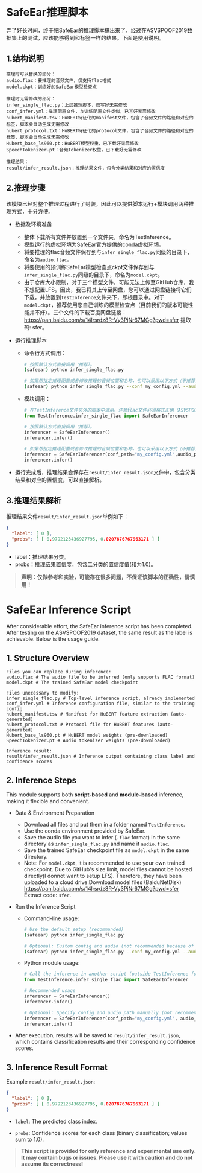 # SafeEar推理脚本

弄了好长时间，终于把SafeEar的推理脚本搞出来了，经过在ASVSPOOF2019数据集上的测试，应该能够得到和标签一样的结果。下面是使用说明。

## 1.结构说明

```
推理时可以替换的部分：
audio.flac：要推理的音频文件，仅支持flac格式
model.ckpt：训练好的SafeEar模型检查点

推理时无需修改的部分：
infer_single_flac.py：上层推理脚本，已写好无需修改
conf_infer.yml：推理配置文件，与训练配置文件类似，已写好无需修改
hubert_manifest.tsv：HuBERT特征化的manifest文件，包含了音频文件的路径和对应的标签，脚本会自动生成无需修改
hubert_protocol.txt：HuBERT特征化的protocol文件，包含了音频文件的路径和对应的标签，脚本会自动生成无需修改
Hubert_base_ls960.pt：HuBERT模型权重，已下载好无需修改
SpeechTokenizer.pt：音频Tokenizer权重，已下载好无需修改

推理结果：
result/infer_result.json：推理结果文件，包含分类结果和对应的置信度
```

## 2.推理步骤

该模块已经对整个推理过程进行了封装，因此可以提供脚本运行+模块调用两种推理方式，十分方便。

- 数据及环境准备
    - 整体下载所有文件并放置到一个文件夹，命名为TestInference。
    - 模型运行的虚拟环境为SafeEar官方提供的conda虚拟环境。
    - 将要推理的flac音频文件保存到与`infer_single_flac.py`同级的目录下，命名为`audio.flac`。
    - 将要使用的预训练SafeEar模型检查点ckpt文件保存到与`infer_single_flac.py`同级的目录下，命名为`model.ckpt`。
    - 由于仓库大小限制，对于三个模型文件，可能无法上传至GitHub仓库，我不想配置LFS。因此，我已将其上传至网盘，您可以通过网盘链接将它们下载，并放置到`TestInference`文件夹下，即根目录中。对于`model.ckpt`，推荐使用您自己训练的模型检查点（目前我们的版本可能性能并不好）。三个文件的下载百度网盘链接：https://pan.baidu.com/s/14lrsrdz8R-Vy3PjNr67MGg?pwd=sfer 提取码: sfer。

- 运行推理脚本
    - 命令行方式调用：
        ```bash
        # 按照默认方式直接调用（推荐）。
        (safeear) python infer_single_flac.py

        # 如果想指定推理配置或者修改推理的音频位置和名称，也可以采用以下方式（不推荐，因为推理器类的实现有可能存在潜在问题，或者推理配置可能存在潜在问题，这部分没有经过测试，故使用时应保持谨慎）。
        (safeear) python infer_single_flac.py --conf my_config.yml --audio my_audio.flac
        ```
    - 模块调用：
        ```python
        # 在TestInference文件夹外的脚本中调用。注意flac文件必须格式正确（ASVSPOOF2019数据集中的flac音频格式是正确的）。
        from TestInference.infer_single_flac import SafeEarInferencer

        # 按照默认方式直接调用（推荐）。
        inferencer = SafeEarInferencer()
        inferencer.infer()

        # 如果想指定推理配置或者修改推理的音频位置和名称，也可以采用以下方式（不推荐，因为推理器类的实现有可能存在潜在问题，或者推理配置可能存在潜在问题，这部分没有经过测试，故使用时应保持谨慎）。
        inferencer = SafeEarInferencer(conf_path="my_config.yml",audio_path="my_audio.flac")
        inferencer.infer()
        ```
- 运行完成后，推理结果会保存在`result/infer_result.json`文件中，包含分类结果和对应的置信度，可以直接解析。

## 3.推理结果解析

推理结果文件`result/infer_result.json`举例如下：
```json
{
  "label": [ 0 ],
  "probs": [ [ 0.9792123436927795, 0.0207876767963171 ] ]
}
```
- label：推理结果分类。
- probs：推理结果置信度，包含二分类的置信度值(和为1.0)。

> **声明：仅做参考和实验，可能存在很多问题，不保证该脚本的正确性，请慎用！**


# SafeEar Inference Script

After considerable effort, the SafeEar inference script has been completed. After testing on the ASVSPOOF2019 dataset, the same result as the label is achievable. Below is the usage guide.

## 1. Structure Overview

```
Files you can replace during inference:
audio.flac # The audio file to be inferred (only supports FLAC format)
model.ckpt # The trained SafeEar model checkpoint

Files unecessary to modify:
infer_single_flac.py # Top-level inference script, already implemented
conf_infer.yml # Inference configuration file, similar to the training config
hubert_manifest.tsv # Manifest for HuBERT feature extraction (auto-generated)
hubert_protocol.txt # Protocol file for HuBERT features (auto-generated)
Hubert_base_ls960.pt # HuBERT model weights (pre-downloaded)
SpeechTokenizer.pt # Audio tokenizer weights (pre-downloaded)

Inference result:
result/infer_result.json # Inference output containing class label and confidence scores
```

## 2. Inference Steps

This module supports both **script-based** and **module-based** inference, making it flexible and convenient.

- Data & Environment Preparation
  - Download all files and put them in a folder named `TestInference`.
  - Use the conda environment provided by SafeEar.
  - Save the audio file you want to infer (`.flac` format) in the same directory as `infer_single_flac.py` and name it `audio.flac`.
  - Save the trained SafeEar checkpoint file as `model.ckpt` in the same directory.
  - Note: For `model.ckpt`, it is recommended to use your own trained checkpoint. Due to GitHub's size limit, model files cannot be hosted directly(I donnot want to setup LFS). Therefore, they have been uploaded to a cloud drive:Download model files (BaiduNetDisk) https://pan.baidu.com/s/14lrsrdz8R-Vy3PjNr67MGg?pwd=sfer Extract code: `sfer`.


- Run the Inference Script

  - Command-line usage:
    ```bash
    # Use the default setup (recommanded)
    (safeear) python infer_single_flac.py

    # Optional: Custom config and audio (not recommended because of possible code errors)
    (safeear) python infer_single_flac.py --conf my_config.yml --audio my_audio.flac
    ```
  - Python module usage:
    ```Python
    # Call the inference in another script (outside TestInference folder)
    from TestInference.infer_single_flac import SafeEarInferencer

    # Recommended usage
    inferencer = SafeEarInferencer()
    inferencer.infer()

    # Optional: Specify config and audio path manually (not recommended because of possible code errors)
    inferencer = SafeEarInferencer(conf_path="my_config.yml", audio_path="my_audio.flac")
    inferencer.infer()
    ```

- After execution, results will be saved to `result/infer_result.json`, which contains classification results and their corresponding confidence scores.

## 3. Inference Result Format

Example `result/infer_result.json`:

```Json
{
  "label": [ 0 ],
  "probs": [ [ 0.9792123436927795, 0.0207876767963171 ] ]
}
```

- `label`: The predicted class index.

- `probs`: Confidence scores for each class (binary classification; values sum to 1.0).

> **This script is provided for only reference and experimental use only. It may contain bugs or issues. Please use it with caution and do not assume its correctness!**
